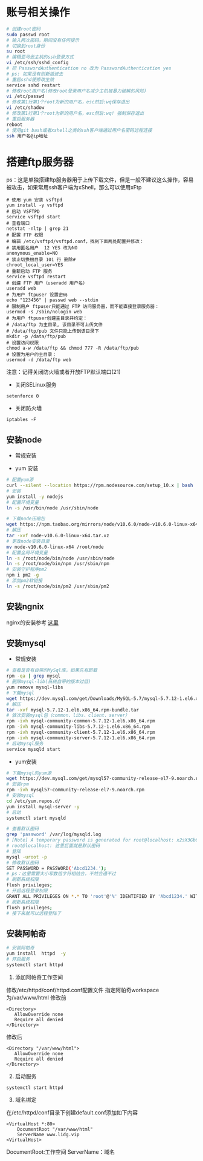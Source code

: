 # 账号相关操作

```bash
# 创建root密码
sudo passwd root 
# 输入两次密码，期间没有任何提示
# 切换到root身份
su root
# 编辑亚马逊主机的ssh登录方式 
vi /etc/ssh/sshd_config 
# 把 PasswordAuthentication no 改为 PasswordAuthentication yes 
# ps: 如果没有则新插进去 
# 重启sshd使修改生效
service sshd restart
# 修改root用户名(修改root登录用户名减少主机被暴力破解的风险)
vi /etc/passwd
# 修改第1行第1个root为新的用户名，esc然后:wq保存退出
vi /etc/shadow
# 修改第1行第1个root为新的用户名，esc然后:wq! 强制保存退出
# 重启服务器
reboot
# 使用git bash或者xshell之类的ssh客户端通过用户名密码远程连接
ssh 用户名@ip地址
```

# 搭建ftp服务器

ps：这是单独搭建ftp服务器用于上传下载文件，但是一般不建议这么操作，容易被攻击，如果常用ssh客户端为xShell，那么可以使用xFtp

```
# 使用 yum 安装 vsftpd
yum install -y vsftpd
# 启动 VSFTPD
service vsftpd start
# 查看端口
netstat -nltp | grep 21
# 配置 FTP 权限
# 编辑 /etc/vsftpd/vsftpd.conf，找到下面两处配置并修改：
# 禁用匿名用户  12 YES 改为NO
anonymous_enable=NO
# 禁止切换根目录 101 行 删除#
chroot_local_user=YES
# 重新启动 FTP 服务
service vsftpd restart
# 创建 FTP 用户（useradd 用户名）
useradd web
# 为用户 ftpuser 设置密码
echo "123456" | passwd web --stdin
# 限制用户 ftpuser只能通过 FTP 访问服务器，而不能直接登录服务器：
usermod -s /sbin/nologin web
# 为用户 ftpuser创建主目录并约定：
# /data/ftp 为主目录, 该目录不可上传文件 
# /data/ftp/pub 文件只能上传到该目录下
mkdir -p /data/ftp/pub
# 设置访问权限
chmod a-w /data/ftp && chmod 777 -R /data/ftp/pub
# 设置为用户的主目录：
usermod -d /data/ftp web
```

注意：记得关闭防火墙或者开放FTP默认端口(21)

- 关闭SELinux服务

```
setenforce 0 
```

- 关闭防火墙

```
iptables -F 
```

## 安装node
- 常规安装

- yum 安装

```bash
# 配置yum源
curl --silent --location https://rpm.nodesource.com/setup_10.x | bash
# 安装
yum install -y nodejs
# 配置环境变量
ln -s /usr/bin/node /usr/sbin/node
```

```bash
# 下载node压缩包
wget https://npm.taobao.org/mirrors/node/v10.6.0/node-v10.6.0-linux-x64.tar.xz
# 解压
tar -xvf node-v10.6.0-linux-x64.tar.xz
# 更改node安装目录
mv node-v10.6.0-linux-x64 /root/node
# 配置全局环境变量 
ln -s /root/node/bin/node /usr/sbin/node
ln -s /root/node/bin/npm /usr/sbin/npm
# 安装守护程序pm2
npm i pm2 -g
# 添加pm2软链接
ln -s /root/node/bin/pm2 /usr/sbin/pm2
```

## 安装ngnix
nginx的安装参考 [这里](http://blog.htmler.cn/posts/a5141d63.html)

## 安装mysql

- 常规安装

```bash
# 查看是否有自带的MySql库，如果先有卸载
rpm -qa | grep mysql
# 删除mysql-lib(系统自带的版本过低)
yum remove mysql-libs
# 下载mysql
wget https://dev.mysql.com/get/Downloads/MySQL-5.7/mysql-5.7.12-1.el6.x86_64.rpm-bundle.tar 
# 解压
tar -xvf mysql-5.7.12-1.el6.x86_64.rpm-bundle.tar  
# 依次安装mysql包（common、libs、client、server）
rpm -ivh mysql-community-common-5.7.12-1.el6.x86_64.rpm
rpm -ivh mysql-community-libs-5.7.12-1.el6.x86_64.rpm
rpm -ivh mysql-community-client-5.7.12-1.el6.x86_64.rpm  
rpm -ivh mysql-community-server-5.7.12-1.el6.x86_64.rpm 
# 启动mysql服务
service mysqld start
```

- yum安装

```bash
# 下载mysql的yum源
wget https://dev.mysql.com/get/mysql57-community-release-el7-9.noarch.rpm
# 安装rpm
rpm -ivh mysql57-community-release-el7-9.noarch.rpm
# 安装mysql
cd /etc/yum.repos.d/
yum install mysql-server -y
# 启动
systemctl start mysqld 
```

```bash
# 查看默认密码
grep 'password' /var/log/mysqld.log
# [Note] A temporary password is generated for root@localhost: x2sX3Gb6+Dtm
# root@localhost: 这里后面就是默认密码
# 登陆
mysql -uroot -p
# 修改默认密码
SET PASSWORD = PASSWORD('Abcd1234.');
# ps：这里需要大小写数组字符相结合，不然会通不过
# 刷新系统权限
flush privileges;
# 开启远程登录权限
GRANT ALL PRIVILEGES ON *.* TO 'root'@'%' IDENTIFIED BY 'Abcd1234.' WITH GRANT OPTION;
# 刷新系统权限
flush privileges;
# 接下来就可以远程登陆了
```

## 安装阿帕奇

```bash
# 安装阿帕奇
yum install  httpd  -y
# 开启服务
systemctl start httpd
```

1. 添加阿帕奇工作空间

修改/etc/httpd/conf/httpd.conf配置文件
指定阿帕奇workspace为/var/www/html
修改前

```
<Directory>
   AllowOverride none
   Require all denied
</Directory>
```

修改后

```
<Directory "/var/www/html">
   AllowOverride none
   Require all denied
</Directory>
```

2. 启动服务

```
systemctl start httpd 
```

3. 域名绑定

在/etc/httpd/conf目录下创建default.conf添加如下内容
```
<VirtualHost *:80>
	DocumentRoot "/var/www/html"
	ServerName www.lidg.vip
<VirtualHost>
```

DocumentRoot:工作空间
ServerName：域名